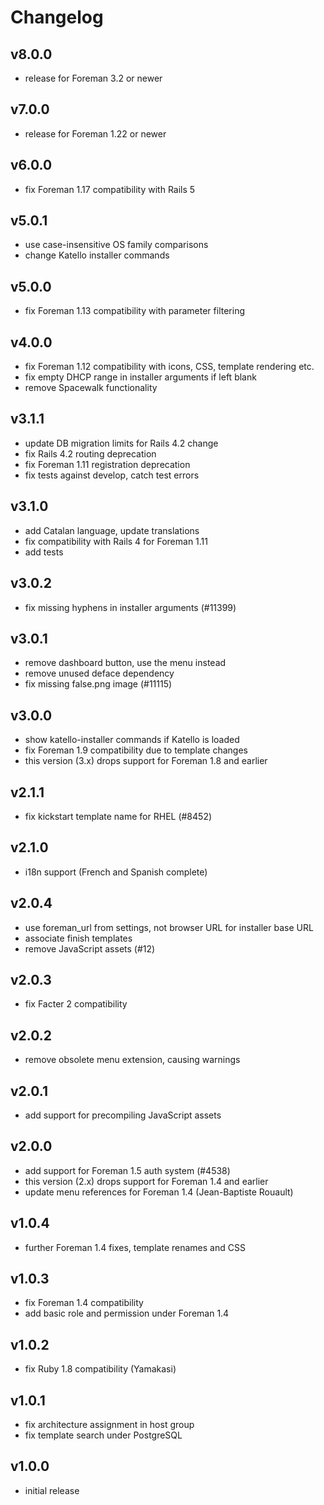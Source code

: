 # Changelog

## v8.0.0
* release for Foreman 3.2 or newer

## v7.0.0
* release for Foreman 1.22 or newer

## v6.0.0
* fix Foreman 1.17 compatibility with Rails 5

## v5.0.1
* use case-insensitive OS family comparisons
* change Katello installer commands

## v5.0.0
* fix Foreman 1.13 compatibility with parameter filtering

## v4.0.0
* fix Foreman 1.12 compatibility with icons, CSS, template rendering etc.
* fix empty DHCP range in installer arguments if left blank
* remove Spacewalk functionality

## v3.1.1
* update DB migration limits for Rails 4.2 change
* fix Rails 4.2 routing deprecation
* fix Foreman 1.11 registration deprecation
* fix tests against develop, catch test errors

## v3.1.0
* add Catalan language, update translations
* fix compatibility with Rails 4 for Foreman 1.11
* add tests

## v3.0.2
* fix missing hyphens in installer arguments (#11399)

## v3.0.1
* remove dashboard button, use the menu instead
* remove unused deface dependency
* fix missing false.png image (#11115)

## v3.0.0
* show katello-installer commands if Katello is loaded
* fix Foreman 1.9 compatibility due to template changes
* this version (3.x) drops support for Foreman 1.8 and earlier

## v2.1.1
* fix kickstart template name for RHEL (#8452)

## v2.1.0
* i18n support (French and Spanish complete)

## v2.0.4
* use foreman_url from settings, not browser URL for installer base URL
* associate finish templates
* remove JavaScript assets (#12)

## v2.0.3
* fix Facter 2 compatibility

## v2.0.2
* remove obsolete menu extension, causing warnings

## v2.0.1
* add support for precompiling JavaScript assets

## v2.0.0
* add support for Foreman 1.5 auth system (#4538)
* this version (2.x) drops support for Foreman 1.4 and earlier
* update menu references for Foreman 1.4 (Jean-Baptiste Rouault)

## v1.0.4
* further Foreman 1.4 fixes, template renames and CSS

## v1.0.3
* fix Foreman 1.4 compatibility
* add basic role and permission under Foreman 1.4

## v1.0.2
* fix Ruby 1.8 compatibility (Yamakasi)

## v1.0.1
* fix architecture assignment in host group
* fix template search under PostgreSQL

## v1.0.0
* initial release
